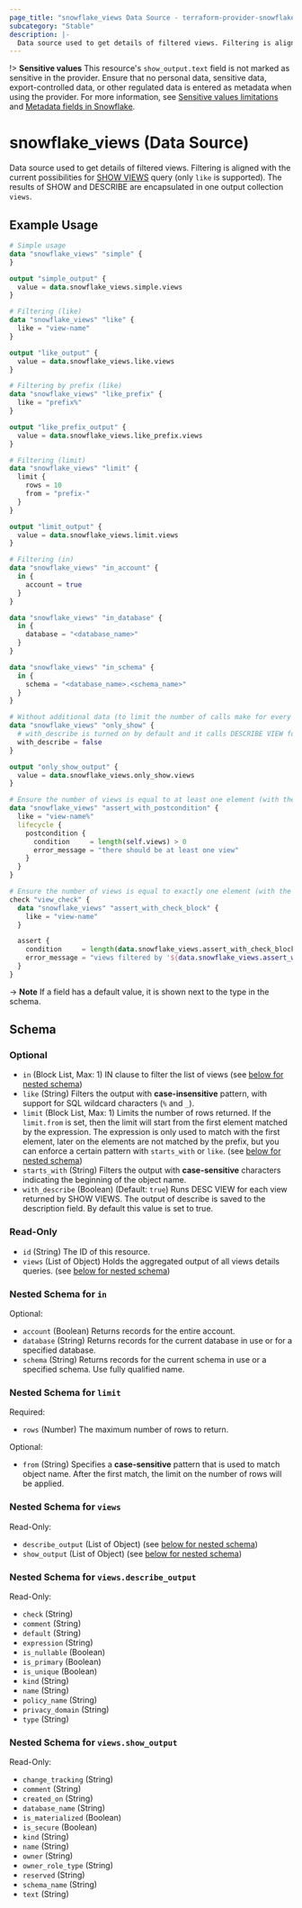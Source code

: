 ```yaml
---
page_title: "snowflake_views Data Source - terraform-provider-snowflake"
subcategory: "Stable"
description: |-
  Data source used to get details of filtered views. Filtering is aligned with the current possibilities for SHOW VIEWS https://docs.snowflake.com/en/sql-reference/sql/show-views query (only like is supported). The results of SHOW and DESCRIBE are encapsulated in one output collection views.
---
```


!> **Sensitive values** This resource's `show_output.text` field is not marked as sensitive in the provider. Ensure that no personal data, sensitive data, export-controlled data, or other regulated data is entered as metadata when using the provider. For more information, see [Sensitive values limitations](../#sensitive-values-limitations) and [Metadata fields in Snowflake](https://docs.snowflake.com/en/sql-reference/metadata).

# snowflake_views (Data Source)

Data source used to get details of filtered views. Filtering is aligned with the current possibilities for [SHOW VIEWS](https://docs.snowflake.com/en/sql-reference/sql/show-views) query (only `like` is supported). The results of SHOW and DESCRIBE are encapsulated in one output collection `views`.

## Example Usage

```terraform
# Simple usage
data "snowflake_views" "simple" {
}

output "simple_output" {
  value = data.snowflake_views.simple.views
}

# Filtering (like)
data "snowflake_views" "like" {
  like = "view-name"
}

output "like_output" {
  value = data.snowflake_views.like.views
}

# Filtering by prefix (like)
data "snowflake_views" "like_prefix" {
  like = "prefix%"
}

output "like_prefix_output" {
  value = data.snowflake_views.like_prefix.views
}

# Filtering (limit)
data "snowflake_views" "limit" {
  limit {
    rows = 10
    from = "prefix-"
  }
}

output "limit_output" {
  value = data.snowflake_views.limit.views
}

# Filtering (in)
data "snowflake_views" "in_account" {
  in {
    account = true
  }
}

data "snowflake_views" "in_database" {
  in {
    database = "<database_name>"
  }
}

data "snowflake_views" "in_schema" {
  in {
    schema = "<database_name>.<schema_name>"
  }
}

# Without additional data (to limit the number of calls make for every found view)
data "snowflake_views" "only_show" {
  # with_describe is turned on by default and it calls DESCRIBE VIEW for every view found and attaches its output to views.*.describe_output field
  with_describe = false
}

output "only_show_output" {
  value = data.snowflake_views.only_show.views
}

# Ensure the number of views is equal to at least one element (with the use of postcondition)
data "snowflake_views" "assert_with_postcondition" {
  like = "view-name%"
  lifecycle {
    postcondition {
      condition     = length(self.views) > 0
      error_message = "there should be at least one view"
    }
  }
}

# Ensure the number of views is equal to exactly one element (with the use of check block)
check "view_check" {
  data "snowflake_views" "assert_with_check_block" {
    like = "view-name"
  }

  assert {
    condition     = length(data.snowflake_views.assert_with_check_block.views) == 1
    error_message = "views filtered by '${data.snowflake_views.assert_with_check_block.like}' returned ${length(data.snowflake_views.assert_with_check_block.views)} views where one was expected"
  }
}
```

-> **Note** If a field has a default value, it is shown next to the type in the schema.

<!-- schema generated by tfplugindocs -->
## Schema

### Optional

- `in` (Block List, Max: 1) IN clause to filter the list of views (see [below for nested schema](#nestedblock--in))
- `like` (String) Filters the output with **case-insensitive** pattern, with support for SQL wildcard characters (`%` and `_`).
- `limit` (Block List, Max: 1) Limits the number of rows returned. If the `limit.from` is set, then the limit will start from the first element matched by the expression. The expression is only used to match with the first element, later on the elements are not matched by the prefix, but you can enforce a certain pattern with `starts_with` or `like`. (see [below for nested schema](#nestedblock--limit))
- `starts_with` (String) Filters the output with **case-sensitive** characters indicating the beginning of the object name.
- `with_describe` (Boolean) (Default: `true`) Runs DESC VIEW for each view returned by SHOW VIEWS. The output of describe is saved to the description field. By default this value is set to true.

### Read-Only

- `id` (String) The ID of this resource.
- `views` (List of Object) Holds the aggregated output of all views details queries. (see [below for nested schema](#nestedatt--views))

<a id="nestedblock--in"></a>
### Nested Schema for `in`

Optional:

- `account` (Boolean) Returns records for the entire account.
- `database` (String) Returns records for the current database in use or for a specified database.
- `schema` (String) Returns records for the current schema in use or a specified schema. Use fully qualified name.


<a id="nestedblock--limit"></a>
### Nested Schema for `limit`

Required:

- `rows` (Number) The maximum number of rows to return.

Optional:

- `from` (String) Specifies a **case-sensitive** pattern that is used to match object name. After the first match, the limit on the number of rows will be applied.


<a id="nestedatt--views"></a>
### Nested Schema for `views`

Read-Only:

- `describe_output` (List of Object) (see [below for nested schema](#nestedobjatt--views--describe_output))
- `show_output` (List of Object) (see [below for nested schema](#nestedobjatt--views--show_output))

<a id="nestedobjatt--views--describe_output"></a>
### Nested Schema for `views.describe_output`

Read-Only:

- `check` (String)
- `comment` (String)
- `default` (String)
- `expression` (String)
- `is_nullable` (Boolean)
- `is_primary` (Boolean)
- `is_unique` (Boolean)
- `kind` (String)
- `name` (String)
- `policy_name` (String)
- `privacy_domain` (String)
- `type` (String)


<a id="nestedobjatt--views--show_output"></a>
### Nested Schema for `views.show_output`

Read-Only:

- `change_tracking` (String)
- `comment` (String)
- `created_on` (String)
- `database_name` (String)
- `is_materialized` (Boolean)
- `is_secure` (Boolean)
- `kind` (String)
- `name` (String)
- `owner` (String)
- `owner_role_type` (String)
- `reserved` (String)
- `schema_name` (String)
- `text` (String)
